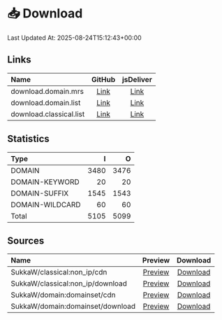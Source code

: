 # 📥 Download

Last Updated At: 2025-08-24T15:12:43+00:00

## Links

| Name                    |                                              GitHub                                              |                                         jsDeliver                                          |
| :---------------------- | :----------------------------------------------------------------------------------------------: | :----------------------------------------------------------------------------------------: |
| download.domain.mrs     |   [Link](https://raw.githubusercontent.com/liblaf/route-rules/dist/mihomo/download.domain.mrs)   |   [Link](https://cdn.jsdelivr.net/gh/liblaf/route-rules@dist/mihomo/download.domain.mrs)   |
| download.domain.list    |  [Link](https://raw.githubusercontent.com/liblaf/route-rules/dist/mihomo/download.domain.list)   |  [Link](https://cdn.jsdelivr.net/gh/liblaf/route-rules@dist/mihomo/download.domain.list)   |
| download.classical.list | [Link](https://raw.githubusercontent.com/liblaf/route-rules/dist/mihomo/download.classical.list) | [Link](https://cdn.jsdelivr.net/gh/liblaf/route-rules@dist/mihomo/download.classical.list) |

## Statistics

| Type            |    I |    O |
| :-------------- | ---: | ---: |
| DOMAIN          | 3480 | 3476 |
| DOMAIN-KEYWORD  |   20 |   20 |
| DOMAIN-SUFFIX   | 1545 | 1543 |
| DOMAIN-WILDCARD |   60 |   60 |
| Total           | 5105 | 5099 |

## Sources

| Name                             |                             Preview                             |                             Download                             |
| :------------------------------- | :-------------------------------------------------------------: | :--------------------------------------------------------------: |
| SukkaW/classical:non_ip/cdn      |     [Preview](https://ruleset.skk.moe/Clash/non_ip/cdn.txt)     |     [Download](https://ruleset.skk.moe/Clash/non_ip/cdn.txt)     |
| SukkaW/classical:non_ip/download |  [Preview](https://ruleset.skk.moe/Clash/non_ip/download.txt)   |  [Download](https://ruleset.skk.moe/Clash/non_ip/download.txt)   |
| SukkaW/domain:domainset/cdn      |   [Preview](https://ruleset.skk.moe/Clash/domainset/cdn.txt)    |   [Download](https://ruleset.skk.moe/Clash/domainset/cdn.txt)    |
| SukkaW/domain:domainset/download | [Preview](https://ruleset.skk.moe/Clash/domainset/download.txt) | [Download](https://ruleset.skk.moe/Clash/domainset/download.txt) |
